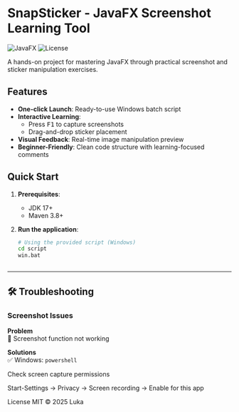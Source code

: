 # SnapSticker - JavaFX Screenshot Learning Tool

![JavaFX](https://img.shields.io/badge/JavaFX-17+-orange)
![License](https://img.shields.io/badge/License-MIT-green)

A hands-on project for mastering JavaFX through practical screenshot and sticker manipulation exercises.

## Features

- **One-click Launch**: Ready-to-use Windows batch script
- **Interactive Learning**:
    - Press <kbd>F1</kbd> to capture screenshots
    - Drag-and-drop sticker placement
- **Visual Feedback**: Real-time image manipulation preview
- **Beginner-Friendly**: Clean code structure with learning-focused comments

## Quick Start

1. **Prerequisites**:
    - JDK 17+
    - Maven 3.8+

2. **Run the application**:
   ```bash
   # Using the provided script (Windows)
   cd script
   win.bat



---

## 🛠 Troubleshooting

### Screenshot Issues
**Problem**  
📸 Screenshot function not working

**Solutions**  
✅ Windows:
```powershell```
<p>Check screen capture permissions
<P>Start-Settings -> Privacy -> Screen recording -> Enable for this app

License
MIT © 2025 Luka